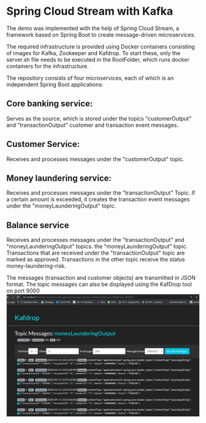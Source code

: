 # Spring Cloud Stream with Kafka
The demo was implemented with the help of Spring Cloud Stream, a framework based on
Spring Boot to create message-driven microservices.

The required infrastructure is provided using Docker containers consisting of images for Kafka, 
Zookeeper and Kafdrop. To start these, only the server.sh file needs to be executed in the RootFolder, which runs docker containers for the infrastructure.

The repository consists of four microservices, each of which is an independent Spring Boot 
applications:

## Core banking service: 
Serves as the source, which is stored under the topics "customerOutput" and 
"transactionOutput" customer and transaction event messages. 

## Customer Service: 
Receives and processes messages under the "customerOutput" topic.

## Money laundering service: 
Receives and processes messages under the "transactionOutput" Topic. If a certain amount is exceeded, it creates the transaction event messages under the "moneyLaunderingOutput" topic.

## Balance service
Receives and processes messages under the "transactionOutput" and "moneyLaunderingOutput" topics. 
the "moneyLaunderingOutput" topic. Transactions that are received under the "transactionOutput" topic 
are marked as approved. Transactions in the other topic receive the status money-laundering-risk.

The messages (transaction and customer objects) are transmitted in JSON format.
The topic messages can also be displayed using the KafDrop tool on port 9000
![alt text](image.png)